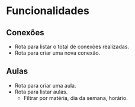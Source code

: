 # Funcionalidades

## Conexões

- Rota para listar o total de conexões realizadas.
- Rota para criar uma nova conexão.

## Aulas

- Rota para criar uma aula.
- Rota para listar aulas.
    - Filtrar por matéria, dia da semana, horário.